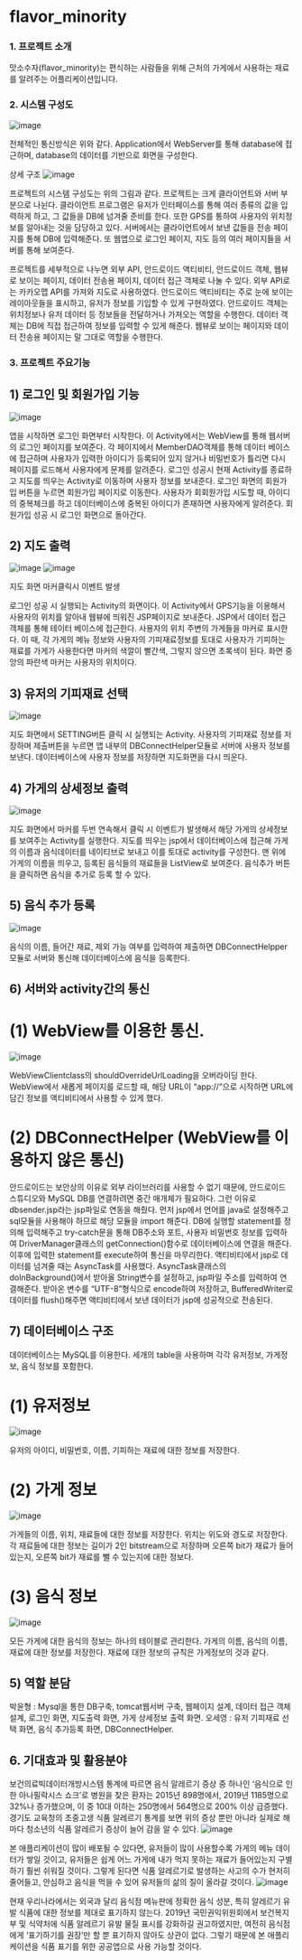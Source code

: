 # flavor_minority

### 1. 프로젝트 소개 
맛소수자(flavor_minority)는 편식하는 사람들을 위해 근처의 가게에서 사용하는 재료를 알려주는 어플리케이션입니다.

### 2. 시스템 구성도
 ![image](https://github.com/pyh4456/flavor_minority/assets/62279820/0917e841-559b-4b8d-b24f-c6129ce6d0ce)
 
 전체적인 통신방식은 위와 같다. Application에서 WebServer를 통해 database에 접근하며, database의 데이터를 기반으로 화면을 구성한다.

상세 구조
![image](https://github.com/pyh4456/flavor_minority/assets/62279820/54ec5b4e-a869-4d79-be6d-1060b7141bb7)

프로젝트의 시스템 구성도는 위의 그림과 같다. 프로젝트는 크게 클라이언트와 서버 부분으로 나뉜다. 클라이언트 프로그램은 유저가 인터페이스를 통해 여러 종류의 값을 입력하게 하고, 그 값들을 DB에 넘겨줄 준비를 한다. 또한 GPS를 통하여 사용자의 위치정보를 알아내는 것을 담당하고 있다. 서버에서는 클라이언트에서 보낸 값들을 전송 페이지를 통해 DB에 입력해준다. 또 웹앱으로 로그인 페이지, 지도 등의 여러 페이지들을 서버를 통해 보여준다.

프로젝트를 세부적으로 나누면 외부 API, 안드로이드 액티비티, 안드로이드 객체, 웹뷰로 보이는 페이지, 데이터 전송용 페이지, 데이터 접근 객체로 나눌 수 있다. 외부 API로는 카카오맵 API를 가져와 지도로 사용하였다. 안드로이드 액티비티는 주로 눈에 보이는 레이아웃들을 표시하고, 유저가 정보를 기입할 수 있게 구현하였다. 안드로이드 객체는 위치정보나 유저 데이터 등 정보들을 전달하거나 가져오는 역할을 수행한다. 데이터 객체는 DB에 직접 접근하여 정보를 입력할 수 있게 해준다. 웹뷰로 보이는 페이지와 데이터 전송용 페이지는 말 그대로 역할을 수행한다.

### 3. 프로젝트 주요기능
## 1) 로그인 및 회원가입 기능
![image](https://github.com/pyh4456/flavor_minority/assets/62279820/6a585c1d-7a3a-4883-9ce2-244643bc8222)

앱을 시작하면 로그인 화면부터 시작한다. 이 Activity에서는 WebView를 통해 웹서버의 로그인 페이지를 보여준다. 각 페이지에서 MemberDAO객체를 통해 데이터 베이스에 접근하며 사용자가 입력한 아이디가 등록되어 있지 않거나 비밀번호가 틀리면 다시 페이지를 로드해서 사용자에게 문제를 알려준다. 로그인 성공시 현재 Activity를 종료하고 지도를 띄우는 Activity로 이동하며 사용자 정보를 보내준다.
 로그인 화면의 회원가입 버튼을 누르면 회원가입 페이지로 이동한다. 사용자가 회회원가입 시도할 때, 아이디의 중복체크를 하고 데이터베이스에 중복된 아이디가 존재하면 사용자에게 알려준다. 회원가입 성공 시 로그인 화면으로 돌아간다.

## 2) 지도 출력
![image](https://github.com/pyh4456/flavor_minority/assets/62279820/9a8205eb-2f04-46f4-b329-293a983f6e4d)
![image](https://github.com/pyh4456/flavor_minority/assets/62279820/6ce6ff33-5e13-4eda-af5e-f9c52200bc6c)

지도 화면            마커클릭시 이벤트 발생

로그인 성공 시 실행되는 Activity의 화면이다. 이 Activity에서 GPS기능을 이용해서 사용자의 위치를 알아내 웹뷰에 띄워진 JSP페이지로 보내준다. JSP에서 데이터 접근 객체를 통해 테이터 베이스에 접근한다. 사용자의 위치 주변의 가게들을 마커로 표시한다. 이 때, 각 가게의 메뉴 정보와 사용자의 기피재료정보를 토대로 사용자가 기피하는 재료를 가게가 사용한다면 마커의 색깔이 빨간색, 그렇지 않으면 초록색이 된다. 화면 중앙의 파란색 마커는 사용자의 위치이다.

## 3) 유저의 기피재료 선택
![image](https://github.com/pyh4456/flavor_minority/assets/62279820/df978d49-7830-4677-9386-aa95119ed240)

지도 화면에서 SETTING버튼 클릭 시 실행되는 Activity. 사용자의 기피재료 정보를 저장하며 제출버튼을 누르면 앱 내부의 DBConnectHelper모듈로 서버에 사용자 정보를 보낸다. 데이터베이스에 사용자 정보를 저장하면 지도화면을 다시 띄운다.

## 4) 가게의 상세정보 출력
![image](https://github.com/pyh4456/flavor_minority/assets/62279820/7e37f17e-b9e5-44af-ac36-dbc051e4a310)

지도 화면에서 마커를 두번 연속해서 클릭 시 이벤트가 발생해서 해당 가게의 상세정보를 보여주는 Activity를 실행한다. 지도를 띄우는 jsp에서 데이터베이스에 접근해 가게의 이름과 음식데이터를 네이티브로 보내고 이를 토대로 activity를 구성한다. 맨 위에 가게의 이름을 띄우고, 등록된 음식들의 재료들을 ListView로 보여준다. 음식추가 버튼을 클릭하면 음식을 추가로 등록 할 수 있다.

## 5) 음식 추가 등록
![image](https://github.com/pyh4456/flavor_minority/assets/62279820/aa7efe03-0af3-4170-a0a1-971868cee365)

 음식의 이름, 들어간 재료, 제외 가능 여부를 입력하여 제출하면 DBConnectHelpper모듈로 서버와 통신해 데이터베이스에 음식을 등록한다.

## 6) 서버와 activity간의 통신
# (1) WebView를 이용한 통신.
![image](https://github.com/pyh4456/flavor_minority/assets/62279820/510ecda9-0b02-4751-87c3-482ee7564165)

WebViewClientclass의 shouldOverrideUrlLoading을 오버라이딩 한다. WebView에서 새롭게 페이지를 로드할 때, 해당 URL이 “app://”으로 시작하면 URL에 담긴 정보를 액티비티에서 사용할 수 있게 했다. 
# (2) DBConnectHelper (WebView를 이용하지 않은 통신)
 안드로이드는 보안상의 이유로 외부 라이브러리를 사용할 수 없기 때문에, 안드로이드 스튜디오와 MySQL DB를 연결하려면 중간 매개체가 필요하다. 그런 이유로 dbsender.jsp라는 jsp파일로 연동을 해줬다. 먼저 jsp에서 언어를 java로 설정해주고 sql모듈을 사용해야 하므로 해당 모듈을 import 해준다. DB에 실행할 statement를 정의해 입력해주고 try-catch문을 통해 DB주소와 포트, 사용자 비밀번호 정보를 입력하여 DriverManager클래스의 getConnection()함수로 데이터베이스에 연결을 해준다. 이후에 입력한 statement를 execute하여 통신을 마무리한다. 
액티비티에서 jsp로 데이터를 넘겨줄 때는 AsyncTask를 사용했다. AsyncTask클래스의 doInBackground()에서 받아올 String변수를 설정하고, jsp파일 주소를 입력하여 연결해준다. 받아온 변수를 “UTF-8”형식으로 encode하여 저장하고, BufferedWriter로 데이터를 flush()해주면 액티비티에서 보낸 데이터가 jsp에 성공적으로 전송된다.

## 7) 데이터베이스 구조
데이터베이스는 MySQL를 이용한다. 세개의 table을 사용하며 각각 유저정보, 가게정보, 음식 정보를 포함한다.
# (1)	유저정보
![image](https://github.com/pyh4456/flavor_minority/assets/62279820/e0b4033c-f0a2-44d1-92ef-68b7c8c15678)

유저의 아이디, 비밀번호, 이름, 기피하는 재료에 대한 정보를 저장한다.

# (2)	가게 정보
![image](https://github.com/pyh4456/flavor_minority/assets/62279820/1bfda5c3-6976-40f6-b83b-f55d7ae42745)

가게들의 이름, 위치, 재료들에 대한 정보를 저장한다. 위치는 위도와 경도로 저장한다. 각 재료들에 대한 정보는 길이가 2인 bitstream으로 저장하며 오른쪽 bit가 재료가 들어있는지, 오른쪽 bit가 재료를 뺄 수 있는지에 대한 정보다.
# (3)	음식 정보
![image](https://github.com/pyh4456/flavor_minority/assets/62279820/0c0ac4be-1f37-4bb6-8cfb-f78dc1419ba3)
 
모든 가게에 대한 음식의 정보는 하나의 테이블로 관리한다. 가게의 이름, 음식의 이름, 재료에 대한 정보를 저장한다. 재료에 대한 정보의 규칙은 가게정보의 것과 같다.

## 5) 역할 분담
박윤형 : Mysql을 통한 DB구축, tomcat웹서버 구축, 웹페이지 설계, 데이터 접근  객체 설계, 로그인 화면, 지도출력 화면, 가게 상세정보 출력 화면.
오세영 : 유저 기피재료 선택 화면, 음식 추가등록 화면, DBConnectHelper.

## 6. 기대효과 및 활용분야
보건의료빅데이터개방시스템 통계에 따르면 음식 알레르기 증상 중 하나인 ‘음식으로 인한 아나필락시스 쇼크’로 병원을 찾은 환자는 2015년 898명에서, 2019년 1185명으로 32%나 증가했으며, 이 중 10대 이하는 250명에서 564명으로 200% 이상 급증했다. 경기도 교육청의 초중고생 식품 알레르기 통계를 보면 위의 증상 뿐만 아니라 실제로 해마다 청소년의 식품 알레르기 증상이 늘어 감을 알 수 있다. 
 ![image](https://github.com/pyh4456/flavor_minority/assets/62279820/c02f7fb5-9bb3-45c5-bdd1-6788148bc016)
 
본 애플리케이션이 많이 배포될 수 있다면, 유저들이 많이 사용할수록 가게의 메뉴 데이터가 쌓일 것이고, 유저들은 쉽게 어느 가게에 내가 먹지 못하는 재료가 들어있는지 구별하기 훨씬 쉬워질 것이다. 그렇게 된다면 식품 알레르기로 발생하는 사고의 수가 현저히 줄어들고, 안심하고 음식을 먹을 수 있어 유저들의 삶의 질이 올라갈 것이다.
 ![image](https://github.com/pyh4456/flavor_minority/assets/62279820/b8f039f5-e053-4104-a199-e371b2c8c23e)
 
현재 우리나라에서는 외국과 달리 음식점 메뉴판에 정확한 음식 성분, 특히 알레르기 유발 식품에 대한 정보를 제대로 표기하지 않는다. 2019년 국민권익위원회에서 보건복지부 및 식약처에 식품 알레르기 유발 물질 표시를 강화하길 권고하였지만, 여전히 음식점에게 ‘표기하기를 권장’만 할 뿐 표기하지 않아도 상관이 없다. 그렇기 때문에 본 애플리케이션을 식품 표기를 위한 공공앱으로 사용 가능할 것이다.



